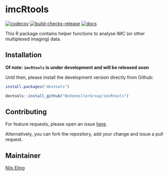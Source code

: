 # imcRtools

<!-- badges: start -->
[![codecov](https://codecov.io/gh/BodenmillerGroup/imcRtools/branch/master/graph/badge.svg)](https://codecov.io/gh/BodenmillerGroup/imcRtools)
[![build-checks-release](https://github.com/BodenmillerGroup/imcRtools/actions/workflows/build-checks-release.yml/badge.svg?branch=master)](https://github.com/BodenmillerGroup/imcRtools/actions/workflows/build-checks-release.yml)
[![docs](https://github.com/BodenmillerGroup/imcRtools/actions/workflows/docs.yml/badge.svg?branch=master)](https://github.com/BodenmillerGroup/imcRtools/actions/workflows/docs.yml)
<!-- badges: end -->

This R package contains helper functions to analyse IMC (or other multiplexed imaging) data.

## Installation

**Of note: `imcRtools` is under development and will be released soon**

Until then, please install the development version directly from Github:

```r
install.packages("devtools")

devtools::install_github("BodenmillerGroup/imcRtools")
```

## Contributing

For feature requests, please open an issue [here](https://github.com/BodenmillerGroup/imcRtools/issues).

Alternatively, you can fork the repository, add your change and issue a pull request.

## Maintainer

[Nils Eling](https://github.com/nilseling)